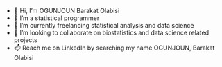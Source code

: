 - 👋 Hi, I’m OGUNJOUN Barakat Olabisi
- 👀 I’m a statistical programmer
- 🌱 I’m currently freelancing statistical analysis and data science
- 💞️ I’m looking to collaborate on biostatistics and data science related projects
- 📫 Reach me on LinkedIn by searching my name OGUNJOUN, Barakat Olabisi

<!---
Mojisibe/Mojisibe is a ✨ special ✨ repository because its `README.md` (this file) appears on your GitHub profile.
You can click the Preview link to take a look at your changes.
--->
